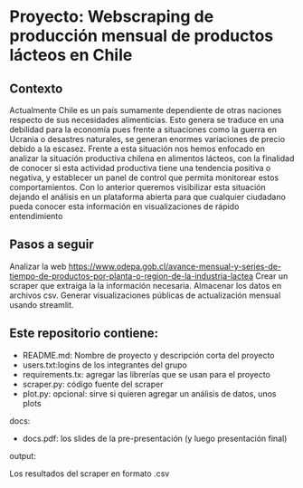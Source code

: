 # Proyecto: Webscraping de producción mensual de productos lácteos en Chile

## Contexto

Actualmente Chile es un país sumamente dependiente de otras naciones respecto de sus necesidades alimenticias. Esto genera se traduce en una debilidad para la economía pues frente a situaciones como la guerra en Ucrania o desastres naturales, se generan enormes variaciones de precio debido a la escasez. Frente a esta situación nos hemos enfocado en analizar la situación productiva chilena en alimentos lácteos, con la finalidad de conocer si esta actividad productiva tiene una tendencia positiva o negativa, y establecer un panel de control que permita monitorear estos comportamientos.
Con lo anterior queremos visibilizar esta situación dejando el análisis en un plataforma abierta para que cualquier ciudadano pueda conocer esta información en visualizaciones de rápido entendimiento

## Pasos a seguir

Analizar la web https://www.odepa.gob.cl/avance-mensual-y-series-de-tiempo-de-productos-por-planta-o-region-de-la-industria-lactea 
Crear un scraper que extraiga la la información necesaria.
Almacenar los datos en archivos csv.
Generar visualizaciones públicas de actualización mensual usando streamlit.

## Este repositorio contiene:

- README.md: Nombre de proyecto y descripción corta del proyecto
- users.txt:logins de los integrantes del grupo
- requirements.tx: agregar las librerías que se usan para el proyecto
- scraper.py: código fuente del scraper
- plot.py: opcional: sirve si quieren agregar un análisis de datos, unos plots

docs:
- docs.pdf: los slides de la pre-presentación (y luego presentación final)

output:

Los resultados del scraper en formato .csv